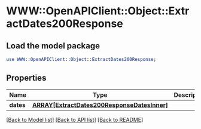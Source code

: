 # WWW::OpenAPIClient::Object::ExtractDates200Response

## Load the model package
```perl
use WWW::OpenAPIClient::Object::ExtractDates200Response;
```

## Properties
Name | Type | Description | Notes
------------ | ------------- | ------------- | -------------
**dates** | [**ARRAY[ExtractDates200ResponseDatesInner]**](ExtractDates200ResponseDatesInner.md) |  | [optional] 

[[Back to Model list]](../README.md#documentation-for-models) [[Back to API list]](../README.md#documentation-for-api-endpoints) [[Back to README]](../README.md)



